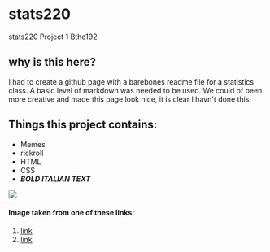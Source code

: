 # stats220
stats220 Project 1
Btho192

## why is this here?
I had to create a github page with a barebones readme file for a statistics class. A basic level of markdown was needed to be used. We could of been more creative and made this page look nice, it is clear I havn't done this.
## Things this project contains:

* Memes
* rickroll
* HTML
* CSS
* <em>**BOLD ITALIAN TEXT**</em>


![](https://m.media-amazon.com/images/I/51DpelqKUyL.jpg)

#### Image taken from one of these links:
1. <a href="https://www.amazon.com/Bold-Italian-Scott-Conant/dp/0767916832">link</a>
2. <a href="https://www.youtube.com/watch?v=dQw4w9WgXcQ">link</a>

